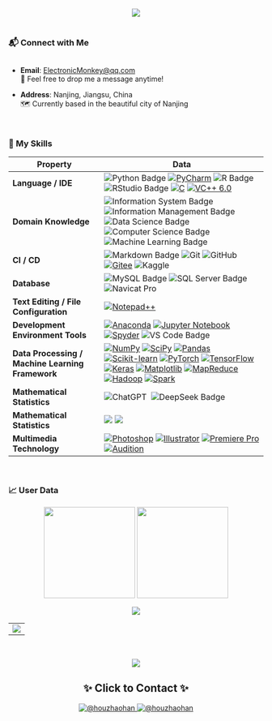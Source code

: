 <!-- 动态标题 -->
<h1 align="center">
  <a href="https://git.io/typing-svg">
    <img src="https://readme-typing-svg.herokuapp.com/?font=Fira+Code&size=30&pause=1000&color=58A6FF&width=435&lines=Hi+👋+I'm+The-Monkey-at-NJAU;Welcome+to+My+GitHub+Profile!&center=true&size=24" />
  </a>
</h1>

<div style="
  font-size: 2.5em;
  text-align: center;
  margin: 40px 0;
  font-family: 'Segoe UI', 'SimHei', sans-serif;
  color: #2c3e50;
">
</div>

### <div>📬 Connect with Me</div>

<div style="margin-top: 30px;">

- **Email**: [ElectronicMonkey@qq.com](mailto:ElectronicMonkey@qq.com)  
  📧 Feel free to drop me a message anytime!

- **Address**: Nanjing, Jiangsu, China  
  🗺️ Currently based in the beautiful city of Nanjing

<br>

### 🧩 My Skills
| Property | Data |
|---|---|
| **Language / IDE** | ![Python Badge](https://img.shields.io/badge/-Python-3776AB?style=flat&logo=Python&logoColor=white) [![PyCharm](https://img.shields.io/badge/-PyCharm-21D789?style=flat&logo=pycharm&logoColor=white)](https://www.jetbrains.com/pycharm/) ![R Badge](https://img.shields.io/badge/-R-276DC3?style=flat&logo=R&logoColor=white) ![RStudio Badge](https://img.shields.io/badge/-RStudio-75AADB?style=flat&logo=RStudio&logoColor=white) [![C](https://img.shields.io/badge/-C-A8B9CC?style=flat&logo=c&logoColor=white)](https://en.wikipedia.org/wiki/C_(programming_language)) [![VC++ 6.0](https://img.shields.io/badge/-VC%2B%2B%206.0-004088?style=flat&logo=c%2B%2B&logoColor=white)](https://docs.microsoft.com/cpp/)|
| **Domain Knowledge** | ![Information System Badge](https://img.shields.io/badge/-Information%20System-6D4C41?style=flat&logo=Apache-Kafka&logoColor=white) ![Information Management Badge](https://img.shields.io/badge/-Information%20Management-00758F?style=flat&logo=Microsoft-Access&logoColor=white) ![Data Science Badge](https://img.shields.io/badge/-Data%20Science-01BEF2?style=flat&logo=Jupyter&logoColor=white) ![Computer Science Badge](https://img.shields.io/badge/-Computer%20Science-00599C?style=flat&logo=Computer-Science&logoColor=white) ![Machine Learning Badge](https://img.shields.io/badge/-Machine%20Learning-FF6F00?style=flat&logo=TensorFlow&logoColor=white) |
| **CI / CD** | ![Markdown Badge](https://img.shields.io/badge/-Markdown-2088FF?style=flat&logo=Markdown&logoColor=white) ![Git](https://img.shields.io/badge/-Git-004400?style=flat&logo=git)&nbsp;![GitHub](https://img.shields.io/badge/-GitHub-444444?style=flat&logo=github)&nbsp;[![Gitee](https://img.shields.io/badge/-Gitee-C71D23?style=flat&logo=gitee&logoColor=white)](https://gitee.com/) ![Kaggle](https://img.shields.io/badge/-Kaggle-444444?style=flat&logo=kaggle) |
| **Database** | ![MySQL Badge](https://img.shields.io/badge/-MySQL-4479A1?style=flat&logo=MySQL&logoColor=white) ![SQL Server Badge](https://img.shields.io/badge/-SQL%20Server-CC2927?style=flat&logo=microsoft-sql-server&logoColor=white) ![Navicat Pro](https://img.shields.io/badge/-Navicat%20Premium-2C3E50?style=flat&logo=navicat&logoColor=white&link=https://www.navicat.com) |
| **Text Editing / File Configuration** | [![Notepad++](https://img.shields.io/badge/-Notepad++-90E59A?style=flat&logo=notepad%2B%2B&logoColor=black)](https://notepad-plus-plus.org/) |
| **Development Environment Tools** | [![Anaconda](https://img.shields.io/badge/-Anaconda-44A833?style=flat&logo=anaconda&logoColor=white)](https://www.anaconda.com/) [![Jupyter Notebook](https://img.shields.io/badge/-Jupyter_Notebook-%23F37626?style=flat&logo=jupyter&logoColor=white)](https://jupyter.org/) [![Spyder](https://img.shields.io/badge/-Spyder-FF0000?style=flat&logo=spyder-ide&logoColor=white)](https://www.spyder-ide.org/) ![VS Code Badge](https://img.shields.io/badge/VS_Code-007ACC?style=flat&logo=visualstudiocode&logoColor=white) |
| **Data Processing / Machine Learning Framework** | [![NumPy](https://img.shields.io/badge/-NumPy-%23013243?style=flat&logo=numpy&logoColor=white)](https://numpy.org/) [![SciPy](https://img.shields.io/badge/-SciPy-8CAAE6?style=flat&logo=scipy&logoColor=white)](https://www.scipy.org/) [![Pandas](https://img.shields.io/badge/-Pandas-%23150458?style=flat&logo=pandas&logoColor=white)](https://pandas.pydata.org/) [![Scikit-learn](https://img.shields.io/badge/-Scikit--learn-%23F7931E?style=flat&logo=scikit-learn&logoColor=white)](https://scikit-learn.org/) [![PyTorch](https://img.shields.io/badge/-PyTorch-EE4C2C?style=flat&logo=pytorch&logoColor=white)](https://pytorch.org/) [![TensorFlow](https://img.shields.io/badge/-TensorFlow-%23FF6F00?style=flat&logo=tensorflow&logoColor=white)](https://www.tensorflow.org/) [![Keras](https://img.shields.io/badge/-Keras-%23D00000?style=flat&logo=keras&logoColor=white)](https://keras.io/) [![Matplotlib](https://img.shields.io/badge/-Matplotlib-11557C?style=flat&logo=python&logoColor=white)](https://matplotlib.org/) [![MapReduce](https://img.shields.io/badge/-MapReduce-%23006699?style=flat&logo=apache&logoColor=white)](https://hadoop.apache.org/docs/current/hadoop-mapreduce-client/hadoop-mapreduce-client-core/MapReduceTutorial.html) [![Hadoop](https://img.shields.io/badge/-Hadoop-%23FFCC66?style=flat&logo=apache-hadoop&logoColor=black)](https://hadoop.apache.org/) [![Spark](https://img.shields.io/badge/-Spark-%23E25A1C?style=flat&logo=apachespark&logoColor=white)](https://spark.apache.org/) |
| **Mathematical Statistics** | ![ChatGPT](https://img.shields.io/badge/-ChatGPT-444444?style=flat&logo=ChatGPT)&nbsp; ![DeepSeek Badge](https://img.shields.io/badge/-DeepSeek-0047FF?style=flat&logo=deepseek&logoColor=white) |
| **Mathematical Statistics** |<img src="https://img.shields.io/badge/-SPSS-1F77B4?style=flat&logo=SPSS&logoColor=white" /> <img src="https://img.shields.io/badge/-MATLAB-E4707A?style=flat&logo=MATLAB&logoColor=white" /> |
| **Multimedia Technology** |[![Photoshop](https://img.shields.io/badge/-Photoshop-31A8FF?style=flat&logo=adobe-photoshop&logoColor=white)](https://www.adobe.com/products/photoshop.html) [![Illustrator](https://img.shields.io/badge/-Illustrator-FF9A00?style=flat&logo=adobe-illustrator&logoColor=white)](https://www.adobe.com/products/illustrator.html) [![Premiere Pro](https://img.shields.io/badge/-Premiere%20Pro-9999FF?style=flat&logo=adobe-premiere-pro&logoColor=white)](https://www.adobe.com/products/premiere.html) [![Audition](https://img.shields.io/badge/-Audition-006400?style=flat&logo=adobe-audition&logoColor=white)](https://www.adobe.com/products/audition.html) |

<br>


### 📈 User Data

<!-- 双统计卡片 -->
<div align="center">
  <img height="180em" src="https://github-readme-stats.vercel.app/api?username=houzhaohan&show_icons=true&theme=radical&include_all_commits=true&count_private=true"/>
  <img height="180em" src="https://github-readme-stats.vercel.app/api/top-langs/?username=houzhaohan&layout=compact&theme=radical&langs_count=8"/>
</div>

<!-- 3D贡献图 -->
<p align="center">
  <img src="https://github-readme-activity-graph.vercel.app/graph?username=houzhaohan&theme=react-dark&hide_border=true&area=true&custom_title=My%20Coding%20Activity">
</p>

<!-- 详细统计面板 -->
<table align="center">
  <tr>
    <td>
      <img src="https://github-profile-summary-cards.vercel.app/api/cards/profile-details?username=houzhaohan&theme=monokai" />
    </td>
  </tr>
</table>

<br>
<!-- 
### <center> 🛠️ The Monkey at NJAU's Contribution Plot</center> 
<picture>
  <source media="(prefers-color-scheme: dark)" srcset="https://raw.githubusercontent.com/houzhaohan/houzhaohan/output/github-contribution-grid-snake-dark.svg">  
  <source media="(prefers-color-scheme: light)" srcset="https://raw.githubusercontent.com/houzhaohan/houzhaohan/output/github-contribution-grid-snake.svg">  
  <img alt="github contribution grid snake animation" src="https://raw.githubusercontent.com/houzhaohan/houzhaohan/output/github-contribution-grid-snake.svg">  
</picture>
<br>
-->
 
<p align="center">
  <a href="https://github.com/piyushsuthar/github-readme-quotes">
  <img src="https://quotes-github-readme.vercel.app/api?type=horizontal&theme=dark&quote=+诚+朴+勤+仁+&author=南京农业大学校训">
  </a>
</p>


<!-- 联系方式 -->
<h2 align="center">✨ Click to Contact ✨</h2>
<p align="center">
  <a href="https://www.facebook.com/share/1F86Qa25Un/" target="_blank">
    <img src="https://img.shields.io/badge/@houzhaohan-1877F2?style=for-the-badge&logo=facebook&logoColor=white" alt="@houzhaohan"/>
  </a>
  <a href="https://t.me/houzhaohan" target="_blank">
    <img src="https://img.shields.io/badge/@houzhaohan-26A5E4?style=for-the-badge&logo=telegram&logoColor=white" alt="@houzhaohan"/>
</a>
</p>
